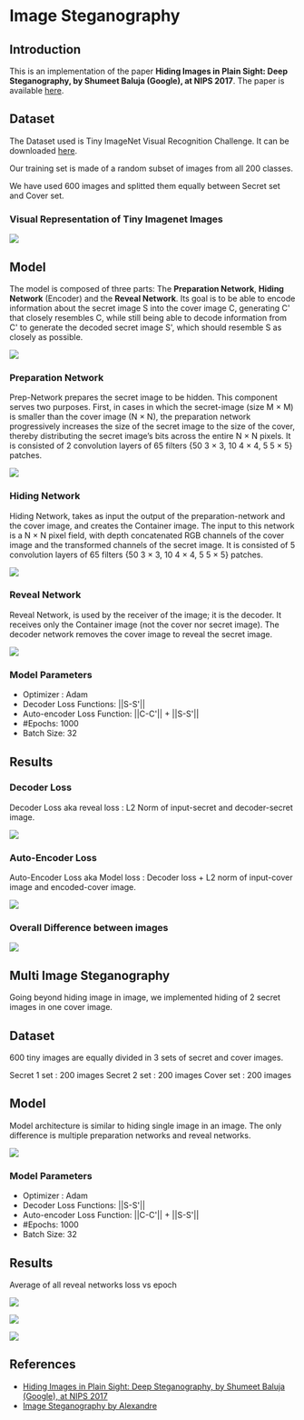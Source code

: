 # Image Steganography

## Introduction

This is an implementation of the paper **Hiding Images in Plain Sight: Deep Steganography, by Shumeet Baluja (Google), at NIPS 2017**. The paper is available [here](https://papers.nips.cc/paper/6802-hiding-images-in-plain-sight-deep-steganography).

## Dataset

The Dataset used is Tiny ImageNet Visual Recognition Challenge. It can be downloaded [here](https://drive.google.com/drive/folders/1R9nEM3cBXgYbnG_LBmASNvgthtSfaF8_?usp=sharing).

Our training set is made of a random subset of images from all 200 classes.

We have used 600 images and splitted them equally between Secret set and Cover set.

### Visual Representation of Tiny Imagenet Images

![](images/demo_images.png)

## Model

The model is composed of three parts: The **Preparation Network**, **Hiding Network** (Encoder) and the **Reveal Network**. Its goal is to be able to encode information about the secret image S into the cover image C, generating C' that closely resembles C, while still being able to decode information from C' to generate the decoded secret image S', which should resemble S as closely as possible.

![](images/model_architecture.png)

### Preparation Network

Prep-Network prepares the secret image to be hidden. This component serves two purposes. First, in cases in which the secret-image (size M × M) is smaller than the cover image (N × N), the preparation network progressively increases the size of the secret image to the size of the cover, thereby distributing the secret image’s bits across the entire N × N pixels. It is consisted of 2 convolution layers of 65 filters {50 3 × 3, 10 4 × 4, 5 5 × 5} patches.

![](images/Prep.png)

### Hiding Network

Hiding Network, takes as input the output of the preparation-network and the cover image, and creates the Container image. The input to this network is a N × N pixel
field, with depth concatenated RGB channels of the cover image and the transformed channels of the secret image. It is consisted of 5 convolution layers of 65 filters {50 3 × 3, 10 4 × 4, 5 5 × 5} patches.

![](images/hiding.png)

### Reveal Network

Reveal Network, is used by the receiver of the image; it is the decoder. It receives only the Container image (not the
cover nor secret image). The decoder network removes the cover image to reveal the secret image.

![](images/reveal.png)

### Model Parameters

- Optimizer : Adam
- Decoder Loss Functions: ||S-S'||
- Auto-encoder Loss Function: ||C-C'|| + ||S-S'||
- #Epochs: 1000
- Batch Size: 32

## Results

### Decoder Loss

Decoder Loss aka reveal loss : L2 Norm of input-secret and decoder-secret image.

![](result_images/single_steg_full_reveal_network_loss.png)

### Auto-Encoder Loss

Auto-Encoder Loss aka Model loss : Decoder loss + L2 norm of input-cover image and encoded-cover image.

![](result_images/single_steg_full_model_loss.png)

### Overall Difference between images

![](result_images/single_steg_results_images.png)

## Multi Image Steganography

Going beyond hiding image in image, we implemented hiding of 2 secret images in one cover image.

## Dataset

600 tiny images are equally divided in 3 sets of secret and cover images. 

Secret 1 set : 200 images
Secret 2 set : 200 images
Cover set : 200 images

## Model

Model architecture is similar to hiding single image in an image. The only difference is multiple preparation networks and reveal networks.

![](images/model_architecture_multi.png)

### Model Parameters

- Optimizer : Adam
- Decoder Loss Functions: ||S-S'||
- Auto-encoder Loss Function: ||C-C'|| + ||S-S'||
- #Epochs: 1000
- Batch Size: 32

## Results

Average of all reveal networks loss vs epoch

![](result_images/multi_steg_full_reveal_loss.png)

![](result_images/multi_steg_full_model_loss.png)

![](result_images/multi_steg_results_images.png)


## References

- [Hiding Images in Plain Sight: Deep Steganography, by Shumeet Baluja (Google), at NIPS 2017](https://papers.nips.cc/paper/6802-hiding-images-in-plain-sight-deep-steganography)
- [Image Steganography by Alexandre](https://github.com/alexandremuzio/deep-steg)